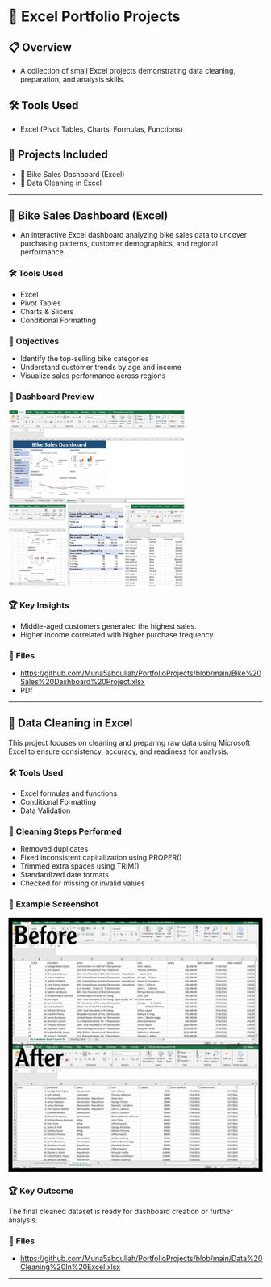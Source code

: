 # 📁 Excel Portfolio Projects

## 📋 Overview
-  A collection of small Excel projects demonstrating data cleaning, preparation, and analysis skills.

## 🛠 Tools Used
- Excel (Pivot Tables, Charts, Formulas, Functions)

## 📂 Projects Included
- 🚴 Bike Sales Dashboard (Excel)
- 🧹 Data Cleaning in Excel

---

## 🚴 Bike Sales Dashboard (Excel)

 -  An interactive Excel dashboard analyzing bike sales data to uncover purchasing patterns, customer demographics, and regional performance.

 ### 🛠 Tools Used
- Excel  
- Pivot Tables  
- Charts & Slicers  
- Conditional Formatting

### 🎯 Objectives
- Identify the top-selling bike categories  
- Understand customer trends by age and income  
- Visualize sales performance across regions

### 📸 Dashboard Preview

<img src="images/bike2.jpg" width="350">

### 🏆 Key Insights
- Middle-aged customers generated the highest sales.  
- Higher income correlated with higher purchase frequency.  

### 📂 Files
- https://github.com/Muna5abdullah/PortfolioProjects/blob/main/Bike%20Sales%20Dashboard%20Project.xlsx
- PDf

---

## 🧹 Data Cleaning in Excel

This project focuses on cleaning and preparing raw data using Microsoft Excel to ensure consistency, accuracy, and readiness for analysis.

### 🛠 Tools Used
- Excel formulas and functions  
- Conditional Formatting  
- Data Validation

### 🔧 Cleaning Steps Performed
- Removed duplicates  
- Fixed inconsistent capitalization using PROPER()  
- Trimmed extra spaces using TRIM()  
- Standardized date formats  
- Checked for missing or invalid values

### 📸 Example Screenshot
 ![cleaning](images/cleaning.jpg)

### 🏆 Key Outcome
The final cleaned dataset is ready for dashboard creation or further analysis.

### 📂 Files
- https://github.com/Muna5abdullah/PortfolioProjects/blob/main/Data%20Cleaning%20In%20Excel.xlsx
---
